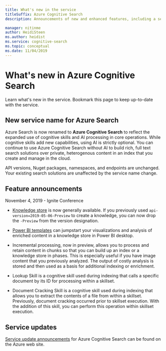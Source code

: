 ```yaml
---
title: What's new in the service
titleSuffix: Azure Cognitive Search
description: Announcements of new and enhanced features, including a service rename of Azure Search to Azure Cognitive Search.

manager: nitinme
author: HeidiSteen
ms.author: heidist
ms.service: cognitive-search
ms.topic: conceptual
ms.date: 11/04/2019
---
```

# What's new in Azure Cognitive Search

Learn what's new in the service. Bookmark this page to keep up-to-date with the service.

## New service name for Azure Search

Azure Search is now renamed to **Azure Cognitive Search** to reflect the expanded use of cognitive skills and AI processing in core operations. While cognitive skills add new capabilities, using AI is strictly optional. You can continue to use Azure Cognitive Search without AI to build rich, full text search solutions over private, heterogenous content in an index that you create and manage in the cloud.

API versions, Nuget packages, namespaces, and endpoints are unchanged. Your existing search solutions are unaffected by the service name change.

## Feature announcements

November 4, 2019 - Ignite Conference

+ [Knowledge store](knowledge-store-concept-intro.md) is now generally available. If you previously used `api-version=2019-05-06-Preview` to create a knowledge, you can now drop the `-Preview` from the version designation.

+ [Power BI templates](knowledge-store-connect-power-bi.md) can jumpstart your visualizations and analysis of enriched content in a knowledge store in Power BI desktop.

+ Incremental processing, now in preview, allows you to process and retain content in chunks so that you can build up an index or a knowledge store in phases. This is especially useful if you have image content that you previously analyzed. The output of costly analysis is stored and then used as a basis for additional indexing or enrichment.

+ Lookup Skill is a cognitive skill used during indexing that calls a specific document by its ID for processing within a skillset.

+ Document Cracking Skill is a cognitive skill used during indexing that allows you to extract the contents of a file from within a skillset. Previously, document cracking occurred prior to skillset execution. With the addition of this skill, you can perform this operation within skillset execution.

<!-- + File projections, now in preview ...

+ Indexer data source support now includes ... -->


## Service updates

[Service update announcements](https://azure.microsoft.com/en-us/updates/?product=search&status=all) for Azure Cognitive Search can be found on the Azure web site.
